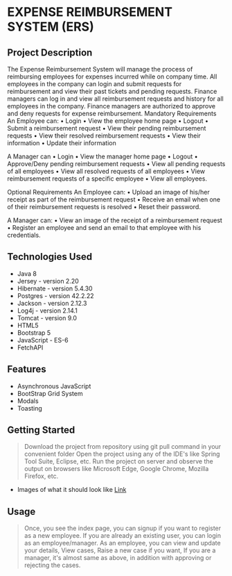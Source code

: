 # EXPENSE REIMBURSEMENT SYSTEM (ERS)

## Project Description

The Expense Reimbursement System will manage the process of reimbursing employees for expenses incurred while on company time. All employees in the company can login and submit requests for reimbursement and view their past tickets and pending requests. Finance managers can log in and view all reimbursement requests and history for all employees in the company. Finance managers are authorized to approve and deny requests for expense reimbursement. Mandatory Requirements
An Employee can:
• Login 
• View the employee home page
• Logout
• Submit a reimbursement request
• View their pending reimbursement requests
• View their resolved reimbursement requests
• View their information
• Update their information

A Manager can
• Login
• View the manager home page
• Logout
• Approve/Deny pending reimbursement requests
• View all pending requests of all employees
• View all resolved requests of all employees
• View reimbursement requests of a specific employee
• View all employees.

Optional Requirements An Employee can: 
• Upload an image of his/her receipt as part of the reimbursement request
• Receive an email when one of their reimbursement requests is resolved
• Reset their password. 

A Manager can: 
• View an image of the receipt of a reimbursement request
• Register an employee and send an email to that employee with his credentials.

## Technologies Used

* Java 8
* Jersey - version 2.20
* Hibernate - version 5.4.30
* Postgres - version 42.2.22
* Jackson - version 2.12.3
* Log4j - version 2.14.1
* Tomcat - version 9.0
* HTML5
* Bootstrap 5
* JavaScript - ES-6
* FetchAPI

## Features

* Asynchronous JavaScript
* BootStrap Grid System
* Modals
* Toasting

## Getting Started
   
> Download the project from repository using git pull command in your convenient folder 
> Open the project using any of the IDE's like Spring Tool Suite, Eclipse, etc.
> Run the project on server and observe the output on browsers like Microsoft Edge, Google Chrome, Mozilla Firefox, etc.


- Images of what it should look like
   [Link](https://github.com/Sri-va/Project-Reimbursement/blob/other/Web%20capture_16-8-2021_20345_localhost.jpeg)


## Usage

> Once, you see the index page, you can signup if you want to register as a new employee.
> If you are already an existing user, you can login as an employee/manager.
> As an employee, you can view and update your details,
> View cases,
> Raise a new case if you want,
> If you are a manager, it's almost same as above, in addition with approving or rejecting the cases.



